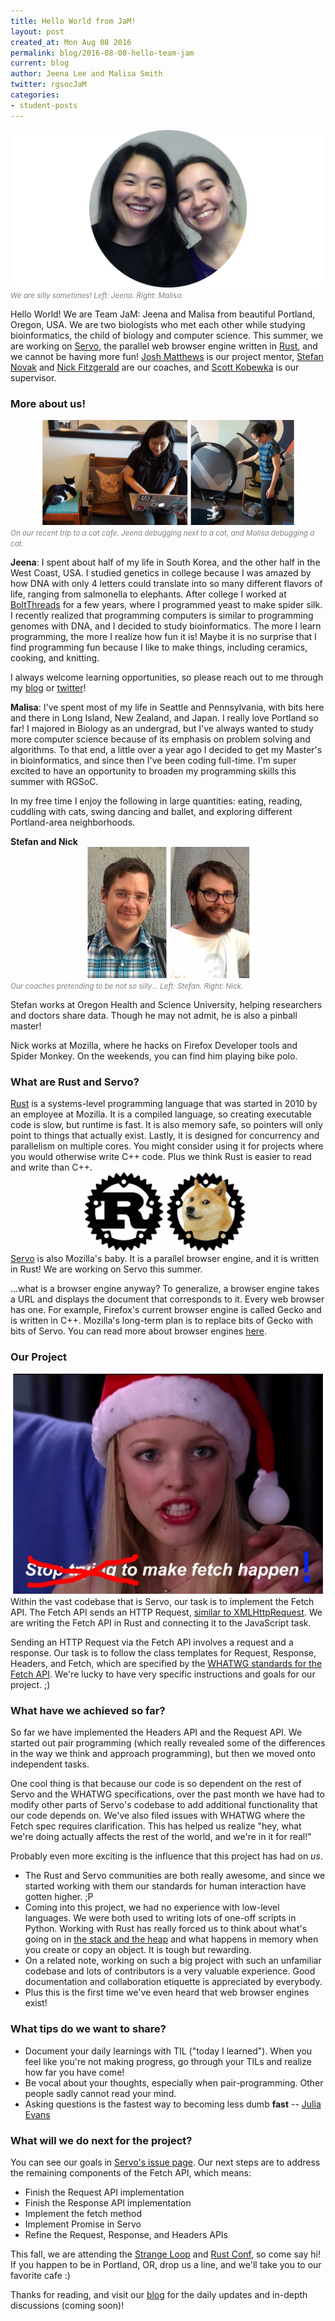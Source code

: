```yaml
---
title: Hello World from JaM!
layout: post
created_at: Mon Aug 08 2016
permalink: blog/2016-08-08-hello-team-jam
current: blog
author: Jeena Lee and Malisa Smith
twitter: rgsocJaM
categories:
- student-posts
---
```


<img src='/img/blog/2016/team-jam.png' onmouseover="this.src='/img/blog/2016/team-jam-funny.png';" onmouseout="this.src='/img/blog/2016/team-jam.png';" /><font color="grey"><small><i>We are silly sometimes! Left: Jeena. Right: Malisa.</i></small></font>


Hello World! We are Team JaM: Jeena and Malisa from beautiful Portland, Oregon, USA. We are two biologists who met each other while studying bioinformatics, the child of biology and computer science. This summer, we are working on [Servo](https://servo.org/), the parallel web browser engine written in [Rust](https://www.rust-lang.org/en-US/), and we cannot be having more fun! [Josh Matthews](https://twitter.com/lastontheboat) is our project mentor, [Stefan Novak](https://twitter.com/datahipster) and [Nick Fitzgerald](https://twitter.com/fitzgen) are our coaches, and [Scott Kobewka](http://scottontheinter.net/) is our supervisor.

### More about us!
![Debugging Cats](/img/blog/2016/team-jam-jeena-malisa.png)<font color="grey"><small><i>On our recent trip to a cat cafe. Jeena debugging next to a cat, and Malisa debugging a cat.</i></small></font>

**Jeena**:
I spent about half of my life in South Korea, and the other half in the West Coast, USA. I studied genetics in college because I was amazed by how DNA with only 4 letters could translate into so many different flavors of life, ranging from salmonella to elephants. After college I worked at [BoltThreads](https://boltthreads.com/) for a few years, where I programmed yeast to make spider silk. I recently realized that programming computers is similar to programming genomes with DNA, and I decided to study bioinformatics. The more I learn programming, the more I realize how fun it is! Maybe it is no surprise that I find programming fun because I like to make things, including ceramics, cooking, and knitting.

I always welcome learning opportunities, so please reach out to me through my [blog](http://jeenalee.com/) or [twitter](https://twitter.com/theJeenaLee)!

<!-- malisa -->
**Malisa**:
I've spent most of my life in Seattle and Pennsylvania, with bits here and there in Long Island, New Zealand, and Japan. I really love Portland so far! I majored in Biology as an undergrad, but I've always wanted to study more computer science because of its emphasis on problem solving and algorithms. To that end, a little over a year ago I decided to get my Master's in bioinformatics, and since then I've been coding full-time. I'm super excited to have an opportunity to broaden my programming skills this summer with RGSoC.

In my free time I enjoy the following in large quantities: eating, reading, cuddling with cats, swing dancing and ballet, and exploring different Portland-area neighborhoods.

**Stefan and Nick**
![JaM Coaches](/img/blog/2016/team-jam-coaches.png)<font color="grey"><small><i>Our coaches pretending to be not so silly... Left: Stefan. Right: Nick.</i></small></font>

Stefan works at Oregon Health and Science University, helping researchers and doctors share data. Though he may not admit, he is also a pinball master!

Nick works at Mozilla, where he hacks on Firefox Developer tools and Spider Monkey. On the weekends, you can find him playing bike polo.

<!-- malisa -->
### What are Rust and Servo?

[Rust](https://doc.rust-lang.org/book/README.html) is a systems-level programming language that was started in 2010 by an employee at Mozilla. It is a compiled language, so creating executable code is slow, but runtime is fast. It is also memory safe, so pointers will only point to things that actually exist. Lastly, it is designed for concurrency and parallelism on multiple cores. You might consider using it for projects where you would otherwise write C++ code. Plus we think Rust is easier to read and write than C++.
![servo-doge](/img/blog/2016/team-jam-rust-servo.png)
[Servo](https://servo.org/) is also Mozilla's baby. It is a parallel browser engine, and it is written in Rust! We are working on Servo this summer.

...what is a browser engine anyway? To generalize, a browser engine takes a URL and displays the document that corresponds to it. Every web browser has one. For example, Firefox's current browser engine is called Gecko and is written in C++. Mozilla's long-term plan is to replace bits of Gecko with bits of Servo. You can read more about browser engines [here](https://en.wikipedia.org/wiki/Web_browser_engine#Technical_operation).

<!-- malisa -->
### Our Project
![fetch](/img/blog/2016/team-jam-make-fetch-happen.jpg)
Within the vast codebase that is Servo, our task is to implement the Fetch API. The Fetch API sends an HTTP Request, [similar to XMLHttpRequest](https://developers.google.com/web/updates/2015/03/introduction-to-fetch). We are writing the Fetch API in Rust and connecting it to the JavaScript task.

Sending an HTTP Request via the Fetch API involves a request and a response. Our task is to follow the class templates for Request, Response, Headers, and Fetch, which are specified by the [WHATWG standards for the Fetch API](https://fetch.spec.whatwg.org/). We're lucky to have very specific instructions and goals for our project. ;)

### What have we achieved so far?


So far we have implemented the Headers API and the Request API. We started out pair programming (which really revealed some of the differences in the way we think and approach programming), but then we moved onto independent tasks.

One cool thing is that because our code is so dependent on the rest of Servo and the WHATWG specifications, over the past month we have had to modify other parts of Servo's codebase to add additional functionality that our code depends on. We've also filed issues with WHATWG where the Fetch spec requires clarification. This has helped us realize "hey, what we're doing actually affects the rest of the world, and we're in it for real!"

Probably even more exciting is the influence that this project has had on *us*.

- The Rust and Servo communities are both really awesome, and since we started working with them our standards for human interaction have gotten higher. ;P
- Coming into this project, we had no experience with low-level languages. We were both used to writing lots of one-off scripts in Python. Working with Rust has really forced us to think about what's going on in [the stack and the heap](https://doc.rust-lang.org/book/the-stack-and-the-heap.html) and what happens in memory when you create or copy an object. It is tough but rewarding.
- On a related note, working on such a big project with such an unfamiliar codebase and lots of contributors is a very valuable experience. Good documentation and collaboration etiquette is appreciated by everybody.
- Plus this is the first time we've even heard that web browser engines exist!

<!-- together -->
### What tips do we want to share?
- Document your daily learnings with TIL ("today I learned"). When you feel like you're not making progress, go through your TILs and realize how far you have come!
- Be vocal about your thoughts, especially when pair-programming. Other people sadly cannot read your mind.
- Asking questions is the fastest way to becoming less dumb **fast** -- [Julia Evans](https://twitter.com/b0rk/status/755020037979856896)

### What will we do next for the project?
You can see our goals in [Servo's issue page](https://github.com/servo/servo/issues/11894). Our next steps are to address the remaining components of the Fetch API, which means:
- Finish the Request API implementation
- Finish the Response API implementation
- Implement the fetch method
- Implement Promise in Servo
- Refine the Request, Response, and Headers APIs

This fall, we are attending the [Strange Loop](http://thestrangeloop.com/) and [Rust Conf](http://rustconf.com/), so come say hi! If you happen to be in Portland, OR, drop us a line, and we'll take you to our favorite cafe :)

Thanks for reading, and visit our [blog](https://rgsoc-jam.github.io/) for the daily updates and in-depth discussions (coming soon)!
